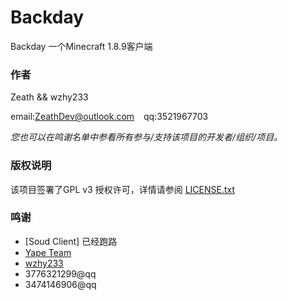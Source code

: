 # Backday

Backday 一个Minecraft 1.8.9客户端

### 作者

Zeath && wzhy233

email:ZeathDev@outlook.com  &ensp; qq:3521967703    

 *您也可以在鸣谢名单中参看所有参与/支持该项目的开发者/组织/项目。*

### 版权说明

该项目签署了GPL v3 授权许可，详情请参阅 [LICENSE.txt](https://github.com/ZeathDev/Backday/blob/master/LICENSE.txt)

### 鸣谢

- [Soud Client] 已经跑路
- [Yape Team](https://github.com/yapeteam)
- [wzhy233](https://github.com/wzhy233)
- 3776321299@qq
- 3474146906@qq
